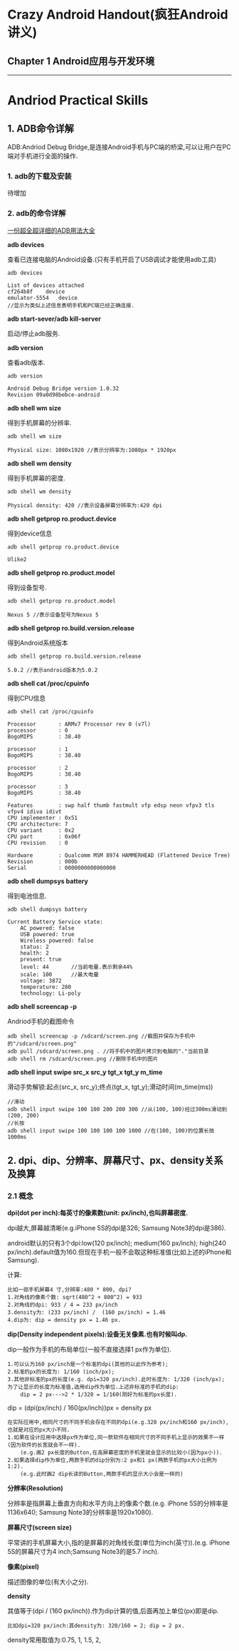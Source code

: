 # Crazy Android Handout(疯狂Android讲义)

## Chapter 1 Android应用与开发环境

***

# Andriod Practical Skills

## 1. ADB命令详解

ADB:Andriod Debug Bridge,是连接Android手机与PC端的桥梁,可以让用户在PC端对手机进行全面的操作.

### 1. adb的下载及安装

待增加

### 2. adb的命令详解

[一份超全超详细的ADB用法大全](http://blog.csdn.net/u010375364/article/details/52344120)

**adb devices**

查看已连接电脑的Android设备.(只有手机开启了USB调试才能使用adb工具)

	adb devices

	List of devices attached
	cf264b8f    device
	emulator-5554   device
	//显示为类似上述信息表明手机和PC端已经正确连接.

**adb start-sever/adb kill-server**

启动/停止adb服务.

**adb version**

查看adb版本.

	adb version

	Android Debug Bridge version 1.0.32
	Revision 09a0d98bebce-android

**adb shell wm size**

得到手机屏幕的分辨率.

	adb shell wm size

	Physical size: 1080x1920 //表示分辨率为:1080px * 1920px

**adb shell wm density**

得到手机屏幕的密度.

	adb shell wm density

	Physical density: 420 //表示设备屏幕分辨率为:420 dpi

**adb shell getprop ro.product.device**

得到device信息

	adb shell getprop ro.product.device

	Ulike2

**adb shell getprop ro.product.model**

得到设备型号.

	adb shell getprop ro.product.model

	Nexus 5 //表示设备型号为Nexus 5

**adb shell getprop ro.build.version.release**

得到Android系统版本

	adb shell getprop ro.build.version.release

	5.0.2 //表示android版本为5.0.2

**adb shell cat /proc/cpuinfo**

得到CPU信息

	adb shell cat /proc/cpuinfo

	Processor       : ARMv7 Processor rev 0 (v7l)
	processor       : 0
	BogoMIPS        : 38.40
	
	processor       : 1
	BogoMIPS        : 38.40
	
	processor       : 2
	BogoMIPS        : 38.40
	
	processor       : 3
	BogoMIPS        : 38.40
	
	Features        : swp half thumb fastmult vfp edsp neon vfpv3 tls vfpv4 idiva idivt
	CPU implementer : 0x51
	CPU architecture: 7
	CPU variant     : 0x2
	CPU part        : 0x06f
	CPU revision    : 0
	
	Hardware        : Qualcomm MSM 8974 HAMMERHEAD (Flattened Device Tree)
	Revision        : 000b
	Serial          : 0000000000000000
	
**adb shell dumpsys battery**

得到电池信息.

	adb shell dumpsys battery

	Current Battery Service state:
		AC powered: false
		USB powered: true
		Wireless powered: false
		status: 2
		health: 2
		present: true
		level: 44		//当前电量.表示剩余44%
		scale: 100		//最大电量
		voltage: 3872
		temperature: 280
		technology: Li-poly

**adb shell screencap -p**

Andriod手机的截图命令

	adb shell screencap -p /sdcard/screen.png //截图并保存为手机中的"/sdcard/screen.png"
	adb pull /sdcard/screen.png . //将手机中的图片拷贝到电脑的"."当前目录
	adb shell rm /sdcard/screen.png //删除手机中的图片

**adb shell input swipe src_x src_y tgt_x tgt_y m_time**

滑动手势解锁:起点(src_x, src_y);终点(tgt_x, tgt_y);滑动时间(m_time(ms))

	//滑动
	adb shell input swipe 100 100 200 200 300 //从(100, 100)经过300ms滑动到(200, 200)
	//长按
	adb shell input swipe 100 100 100 100 1000 //在(100, 100)的位置长按1000ms

## 2. dpi、dip、分辨率、屏幕尺寸、px、density关系及换算

### 2.1 概念

**dpi(dot per inch):每英寸的像素数(unit: px/inch),也叫屏幕密度.**

dpi越大,屏幕越清晰(e.g.iPhone 5S的dpi是326; Samsung Note3的dpi是386).

android默认的只有3个dpi:low(120 px/inch); medium(160 px/inch); high(240 px/inch).default值为160.但现在手机一般不会取这种标准值(比如上述的iPhone和Samsung).

计算:

	比如一部手机屏幕4 寸,分辨率:480 * 800, dpi?
	1.对角线的像素个数: sqrt(480^2 + 800^2) = 933
	2.对角线的dpi: 933 / 4 = 233 px/inch
	3.density为: (233 px/inch) /  (160 px/inch) = 1.46
	4.dip为: dip = density px = 1.46 px.

**dip(Density independent pixels):设备无关像素.也有时候叫dp.**

dip一般作为手机的布局单位(一般不直接选择1 px作为单位).

	1.可以认为160 px/inch是一个标准的dpi(其他的以此作为参考);
	2.标准的px的长度为: 1/160 (inch/px);
	3.其他非标准的px的长度(e.g. dpi=320 px/inch).此时长度为: 1/320 (inch/px);
	为了让显示的长度为标准值,选用dip作为单位.上述非标准的手机的dip:
		dip = 2 px--->2 * 1/320 = 1/160(刚好为标准的px长度).

dip = (dpi(px/inch) / 160(px/inch))px = density px

	在实际应用中,相同尺寸的不同手机会存在不同的dpi(e.g.320 px/inch和160 px/inch),也就是对应的px大小不同.
	1.如果在设计应用中选择px作为单位,同一款软件在相同尺寸的不同手机上显示的效果不一样(因为软件的长宽就会不一样).
		(e.g.画2 px长度的Button,在高屏幕密度的手机里就会显示的比较小(因为px小)).
	2.如果选择dip作为单位,两款手机的dip分别为:2 px和1 px(两款手机的px大小比例为1:2).
		(e.g.此时画2 dip长读的Button,两款手机的显示大小会是一样的)

**分辨率(Resolution)**

分辨率是指屏幕上垂直方向和水平方向上的像素个数.(e.g. iPhone 5S的分辨率是1136x640; Samsung Note3的分辨率是1920x1080).

**屏幕尺寸(screen size)**

平常讲的手机屏幕大小,指的是屏幕的对角线长度(单位为inch(英寸)).(e.g. iPhone 5S的屏幕尺寸为4 inch;Samsung Note3的是5.7 inch).

**像素(pixel)**

描述图像的单位(有大小之分).

**density**

其值等于(dpi / (160 px/inch)).作为dip计算的值,后面再加上单位(px)即是dip.

	比如dpi=320 px/inch:其density为: 320/160 = 2; dip = 2 px.

density常用取值为:0.75, 1, 1.5, 2, 

